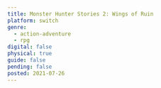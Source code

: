 ```yaml
---
title: Monster Hunter Stories 2: Wings of Ruin
platform: switch
genre:
  - action-adventure
  - rpg
digital: false
physical: true
guide: false
pending: false
posted: 2021-07-26
---
```

